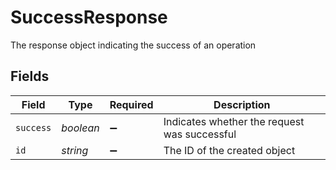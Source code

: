 # SuccessResponse

The response object indicating the success of an operation


## Fields

| Field                                        | Type                                         | Required                                     | Description                                  |
| -------------------------------------------- | -------------------------------------------- | -------------------------------------------- | -------------------------------------------- |
| `success`                                    | *boolean*                                    | :heavy_minus_sign:                           | Indicates whether the request was successful |
| `id`                                         | *string*                                     | :heavy_minus_sign:                           | The ID of the created object                 |